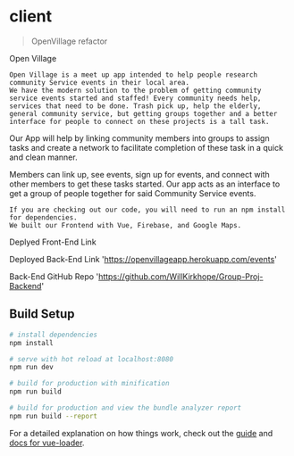 # client

> OpenVillage refactor


Open Village

    Open Village is a meet up app intended to help people research community Service events in their local area.
    We have the modern solution to the problem of getting community service events started and staffed! Every community needs help, services that need to be done. Trash pick up, help the elderly, general community service, but getting groups together and a better interface for people to connect on these projects is a tall task.

Our App will help by linking community members into groups to assign tasks and create a network to facilitate completion of these task in a quick and clean manner.

Members can link up, see events, sign up for events, and connect with other members to get these tasks started. Our app acts as an interface to get a group of people together for said Community Service events.

    If you are checking out our code, you will need to run an npm install for dependencies.
    We built our Frontend with Vue, Firebase, and Google Maps.


Deplyed Front-End Link


Deployed Back-End Link
    'https://openvillageapp.herokuapp.com/events'

Back-End GitHub Repo
    'https://github.com/WillKirkhope/Group-Proj-Backend'





## Build Setup

``` bash
# install dependencies
npm install

# serve with hot reload at localhost:8080
npm run dev

# build for production with minification
npm run build

# build for production and view the bundle analyzer report
npm run build --report
```

For a detailed explanation on how things work, check out the [guide](http://vuejs-templates.github.io/webpack/) and [docs for vue-loader](http://vuejs.github.io/vue-loader).
